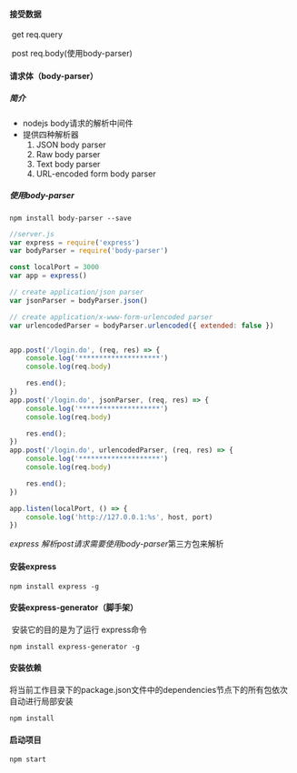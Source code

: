 #### 接受数据

​	get req.query

​	post req.body(使用body-parser)

#### 请求体（body-parser）

##### 	简介

- nodejs body请求的解析中间件
- 提供四种解析器
  1. JSON body parser 
  2. Raw body parser
  3. Text body parser
  4. URL-encoded form body parser

##### 使用body-parser

```
npm install body-parser --save
```



```javascript
//server.js
var express = require('express')
var bodyParser = require('body-parser')

const localPort = 3000
var app = express()

// create application/json parser
var jsonParser = bodyParser.json()

// create application/x-www-form-urlencoded parser
var urlencodedParser = bodyParser.urlencoded({ extended: false })


app.post('/login.do', (req, res) => {
    console.log('********************')
    console.log(req.body)

    res.end();
})
app.post('/login.do', jsonParser, (req, res) => {
    console.log('********************')
    console.log(req.body)

    res.end();
})
app.post('/login.do', urlencodedParser, (req, res) => {
    console.log('********************')
    console.log(req.body)

    res.end();
})

app.listen(localPort, () => {
    console.log('http://127.0.0.1:%s', host, port)
})
```

*express 解析post请求需要使用body-parser*第三方包来解析

#### 安装express

```
npm install express -g
```

#### 安装express-generator（脚手架）

​	安装它的目的是为了运行 express命令 

```
npm install express-generator -g
```

#### 安装依赖

​	将当前工作目录下的package.json文件中的dependencies节点下的所有包依次自动进行局部安装

```
npm install
```

#### 启动项目

```
npm start
```

